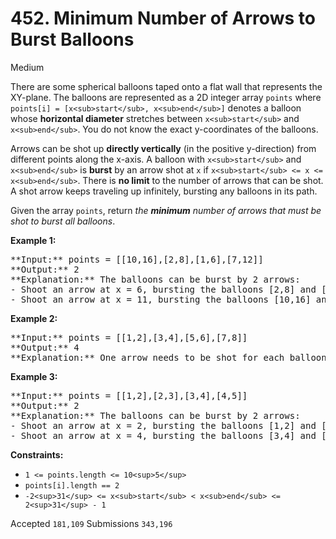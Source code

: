 # 452. Minimum Number of Arrows to Burst Balloons

Medium

There are some spherical balloons taped onto a flat wall that represents the XY-plane. The balloons are represented as a 2D integer array `points` where `points[i] = [x<sub>start</sub>, x<sub>end</sub>]` denotes a balloon whose **horizontal diameter** stretches between `x<sub>start</sub>` and `x<sub>end</sub>`. You do not know the exact y-coordinates of the balloons.

Arrows can be shot up **directly vertically** (in the positive y-direction) from different points along the x-axis. A balloon with `x<sub>start</sub>` and `x<sub>end</sub>` is **burst** by an arrow shot at `x` if `x<sub>start</sub> <= x <= x<sub>end</sub>`. There is **no limit** to the number of arrows that can be shot. A shot arrow keeps traveling up infinitely, bursting any balloons in its path.

Given the array `points`, return _the **minimum** number of arrows that must be shot to burst all balloons_.

**Example 1:**

<pre>
**Input:** points = [[10,16],[2,8],[1,6],[7,12]]
**Output:** 2
**Explanation:** The balloons can be burst by 2 arrows:
- Shoot an arrow at x = 6, bursting the balloons [2,8] and [1,6].
- Shoot an arrow at x = 11, bursting the balloons [10,16] and [7,12].
</pre>

**Example 2:**

<pre>
**Input:** points = [[1,2],[3,4],[5,6],[7,8]]
**Output:** 4
**Explanation:** One arrow needs to be shot for each balloon for a total of 4 arrows.
</pre>

**Example 3:**

<pre>
**Input:** points = [[1,2],[2,3],[3,4],[4,5]]
**Output:** 2
**Explanation:** The balloons can be burst by 2 arrows:
- Shoot an arrow at x = 2, bursting the balloons [1,2] and [2,3].
- Shoot an arrow at x = 4, bursting the balloons [3,4] and [4,5].
</pre>

**Constraints:**

* `1 <= points.length <= 10<sup>5</sup>`
* `points[i].length == 2`
* `-2<sup>31</sup> <= x<sub>start</sub> < x<sub>end</sub> <= 2<sup>31</sup> - 1`

Accepted `181,109` Submissions `343,196`
